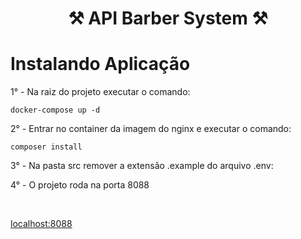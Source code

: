 <h1 align="center"> ⚒️ API Barber System ⚒️ </h1>

<h1 aligtn="center" id="instalandoAplicacao"> Instalando Aplicação </h1>

<p> 1° - Na raiz do projeto executar o comando: </p>

~~~
docker-compose up -d
~~~

<p> 2° - Entrar no container da imagem do nginx e executar o comando: </p>

~~~
composer install
~~~

<p> 3° - Na pasta src remover a extensão .example do arquivo .env: </p>

<p> 4° - O projeto roda na porta 8088 </p>

<br>

[localhost:8088](localhost:8088)
